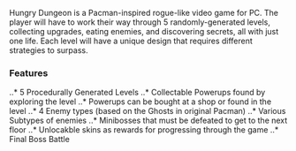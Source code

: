Hungry Dungeon is a Pacman-inspired rogue-like video game for PC. The player will have to work their way through 5 randomly-generated levels, collecting upgrades, eating enemies, and discovering secrets, all with just one life. Each level will have a unique design that requires different strategies to surpass.

### Features

..* 5 Procedurally Generated Levels
..* Collectable Powerups found by exploring the level
..* Powerups can be bought at a shop or found in the level
..* 4 Enemy types (based on the Ghosts in original Pacman)
..* Various Subtypes of enemies
..* Minibosses that must be defeated to get to the next floor
..* Unlocakble skins as rewards for progressing through the game
..* Final Boss Battle
